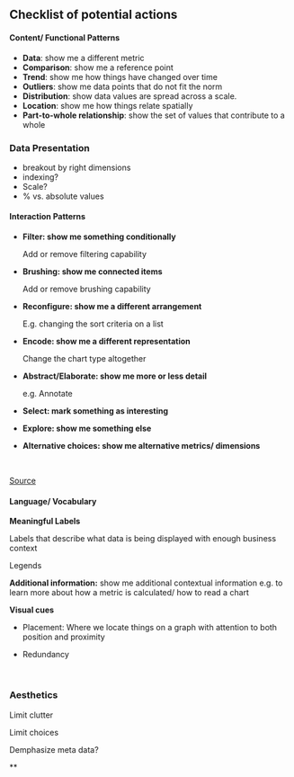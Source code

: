 

## Checklist of potential actions

#### Content/ Functional Patterns

- **Data**: show me a different metric
- **Comparison**: show me a reference point
- **Trend**: show me how things have changed over time
- **Outliers**: show me data points that do not fit the norm
- **Distribution**: show data values are spread across a scale.
- **Location**: show me how things relate spatially
- **Part-to-whole relationship**: show the set of values that contribute to a whole




### Data Presentation

- breakout by right dimensions
- indexing?
- Scale?
- % vs. absolute values


#### Interaction Patterns

- **Filter: show me something conditionally**

  Add or remove filtering capability

- **Brushing: show me connected items**

  Add or remove brushing capability

- **Reconfigure: show me a different arrangement**

  E.g. changing the sort criteria on a list

- **Encode: show me a different representation**

  Change the chart type altogether

- **Abstract/Elaborate: show me more or less detail**

  e.g. Annotate

- **Select: mark something as interesting**

- **Explore: show me something else**

- **Alternative choices: show me alternative metrics/ dimensions**

  ​

[Source](http://www.infovis-wiki.net/index.php?title=Visualization_Design_Patterns)

#### Language/ Vocabulary

**Meaningful Labels**

Labels that describe what data is being displayed with enough business context

Legends

**Additional information:** show me additional contextual information e.g.  to learn more about how a metric is calculated/ how to read a chart



**Visual cues**

- Placement: Where we locate things on a graph with attention to both position and proximity

- Redundancy

  ​





### Aesthetics

Limit clutter

Limit choices

Demphasize meta data?



**

